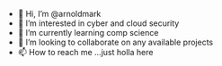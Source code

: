 - 👋 Hi, I’m @arnoldmark
- 👀 I’m interested in cyber and cloud security
- 🌱 I’m currently learning comp science
- 💞️ I’m looking to collaborate on any available projects
- 📫 How to reach me ...just holla here

<!---
arnoldmark/arnoldmark is a ✨ special ✨ repository because its `README.md` (this file) appears on your GitHub profile.
You can click the Preview link to take a look at your changes.
--->
